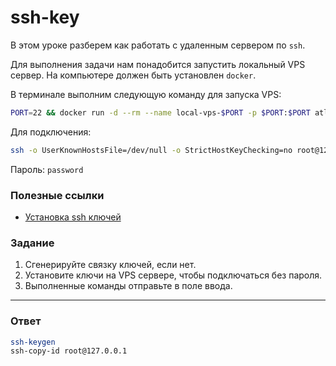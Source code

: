 # ssh-key

В этом уроке разберем как работать с удаленным сервером по `ssh`.

Для выполнения задачи нам понадобится запустить локальный VPS сервер. На компьютере должен быть установлен `docker`.

В терминале выполним следующую команду для запуска VPS:

```bash
PORT=22 && docker run -d --rm --name local-vps-$PORT -p $PORT:$PORT atlekbai/local-vps $PORT
```

Для подключения:

```bash
ssh -o UserKnownHostsFile=/dev/null -o StrictHostKeyChecking=no root@127.0.0.1 -p 22
```

Пароль: `password`

### Полезные ссылки

- [Установка ssh ключей](https://www.digitalocean.com/community/tutorials/how-to-set-up-ssh-keys-on-ubuntu-1804)

### Задание

1. Сгенерируйте связку ключей, если нет.
2. Установите ключи на VPS сервере, чтобы подключаться без пароля.
3. Выполненные команды отправьте в поле ввода.

---

### Ответ

```bash
ssh-keygen
ssh-copy-id root@127.0.0.1
```
